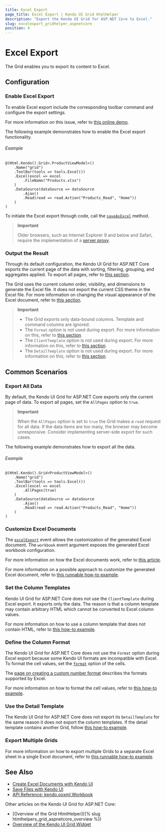 ```yaml
---
title: Excel Export
page_title: Excel Export | Kendo UI Grid HtmlHelper
description: "Export the Kendo UI Grid for ASP.NET Core to Excel."
slug: excelexport_gridhelper_aspnetcore
position: 4
---
```


# Excel Export

The Grid enables you to export its content to Excel.

## Configuration

### Enable Excel Export

To enable Excel export include the corresponding toolbar command and configure the export settings.

For more information on this issue, refer to [this online demo](https://demos.telerik.com/aspnet-core/grid/excel-export).

The following example demonstrates how to enable the Excel export functionality.

###### Example

    @(Html.Kendo().Grid<.ProductViewModel>()
        .Name("grid")
        .ToolBar(tools => tools.Excel())
        .Excel(excel => excel
            .FileName("Products.xlsx")
        )
        .DataSource(dataSource => dataSource
            .Ajax()
            .Read(read => read.Action("Products_Read", "Home"))
        )
    )

To initiate the Excel export through code, call the [`saveAsExcel`](http://docs.telerik.com/kendo-ui/api/javascript/ui/grid.html#methods-saveAsExcel) method.

> **Important**
>
> Older browsers, such as Internet Explorer 9 and below and Safari, require the implementation of a [server proxy](http://docs.telerik.com/kendo-ui/framework/save-files/introduction).

### Output the Result

Through its default configuration, the Kendo UI Grid for ASP.NET Core exports the current page of the data with sorting, filtering, grouping, and aggregates applied. To export all pages, refer to [this section](#export-all-data).

The Grid uses the current column order, visibility, and dimensions to generate the Excel file. It does not export the current CSS theme in the Excel file. For more information on changing the visual appearance of the Excel document, refer to [this section](#customize-the-excel-document).

> **Important**
> * The Grid exports only data-bound columns. Template and command columns are ignored.
> * The `Format` option is not used during export. For more information on this, refer to [this section](#column-format).
> * The `ClientTemplate` option is not used during export. For more information on this, refer to [this section](#column-template).
> * The `DetailTemplate` option is not used during export. For more information on this, refer to [this section](#detail-template).

## Common Scenarios

### Export All Data

By default, the Kendo UI Grid for ASP.NET Core exports only the current page of data. To export all pages, set the `AllPages` option to `true`.

> **Important**
>
> When the `AllPages` option is set to `true` the Grid makes a `read` request for all data. If the data items are too many, the browser may become unresponsive. Consider implementing server-side export for such cases.

The following example demonstrates how to export all the data.

###### Example

    @(Html.Kendo().Grid<ProductViewModel>()
        .Name("grid")
        .ToolBar(tools => tools.Excel())
        .Excel(excel => excel
            .AllPages(true)
        )
        .DataSource(dataSource => dataSource
            .Ajax()
            .Read(read => read.Action("Products_Read", "Home"))
        )
    )


### Customize Excel Documents

The [`excelExport`](http://docs.telerik.com/kendo-ui/api/javascript/ui/grid#events-excelExport) event allows the customization of the generated Excel document. The `workbook` event argument exposes the generated Excel workbook configuration.

For more information on how the Excel documents work, refer to [this article](http://docs.telerik.com/kendo-ui/framework/excel/introduction).

For more information on a possible approach to customize the generated Excel document, refer to [this runnable how-to example](https://docs.telerik.com/aspnet-mvc/helpers/grid/how-to/Export/alternating-rows).

### Set the Column Templates

Kendo UI Grid for ASP.NET Core does not use the `ClientTemplate` during Excel export. It exports only the data. The reason is that a column template may contain arbitrary HTML which cannot be converted to Excel column values.

For more information on how to use a column template that does not contain HTML, refer to [this how-to example](https://docs.telerik.com/aspnet-mvc/helpers/grid/how-to/Export/column-template-export).

### Define the Column Format

The Kendo UI Grid for ASP.NET Core does not use the `Format` option during Excel export because some Kendo UI formats are incompatible with Excel. To format the cell values, set the [`format`](http://docs.telerik.com/kendo-ui/api/javascript/ooxml/workbook.html#configuration-sheets.rows.cells.format) option of the cells.

The [page on creating a custom number format](https://support.office.com/en-us/article/Create-a-custom-number-format-78f2a361-936b-4c03-8772-09fab54be7f4) describes the formats supported by Excel.

For more information on how to format the cell values, refer to [this how-to example](https://docs.telerik.com/aspnet-mvc/helpers/grid/how-to/Export/cell-format).

### Use the Detail Template

The Kendo UI Grid for ASP.NET Core does not export its `DetailTemplate` for the same reason it does not export the column templates. If the detail template contains another Grid, follow [this how-to example](https://docs.telerik.com/aspnet-mvc/helpers/grid/how-to/Export/detail-grid-export).

### Export Multiple Grids

For more information on how to export multiple Grids to a separate Excel sheet in a single Excel document, refer to [this runnable how-to example](https://docs.telerik.com/aspnet-mvc/helpers/grid/how-to/Export/multiple-grid-export).

## See Also

* [Create Excel Documents with Kendo UI](http://docs.telerik.com/kendo-ui/framework/excel/introduction)
* [Save Files with Kendo UI](http://docs.telerik.com/kendo-ui/framework/save-files/introduction)
* [API Reference: kendo.ooxml.Workbook](http://docs.telerik.com/kendo-ui/api/javascript/ooxml/workbook)

Other articles on the Kendo UI Grid for ASP.NET Core:

* [Overview of the Grid HtmlHelper]({% slug htmlhelpers_grid_aspnetcore_overview %})
* [Overview of the Kendo UI Grid Widget](http://docs.telerik.com/kendo-ui/controls/data-management/grid/overview)
